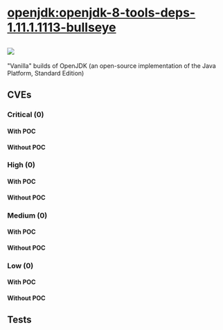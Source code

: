 # [openjdk:openjdk-8-tools-deps-1.11.1.1113-bullseye](https://hub.docker.com/_/openjdk?tab=tags)
![](https://img.shields.io/static/v1?label=tag&message=openjdk-8-tools-deps-1.11.1.1113-bullseye&color=blue)
---
<p>
"Vanilla" builds of OpenJDK (an open-source implementation of the Java Platform, Standard Edition)
</p>

## CVEs
### Critical (0)
#### With POC

#### Without POC


### High (0)
#### With POC

#### Without POC


### Medium (0)
#### With POC

#### Without POC


### Low (0)
#### With POC

#### Without POC


## Tests
